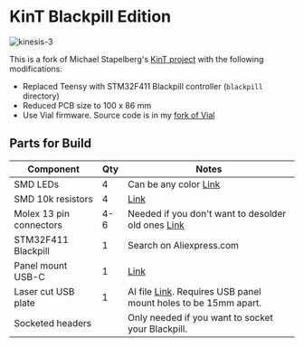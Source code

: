 # KinT Blackpill Edition

![kinesis-3](https://user-images.githubusercontent.com/800930/186173690-8d34ccd0-7eec-4b3d-93a0-488730113e12.jpg)

This is a fork of Michael Stapelberg's [KinT project](https://github.com/kinx-project/kint) with the following modifications:

* Replaced Teensy with STM32F411 Blackpill controller (`blackpill` directory)
* Reduced PCB size to 100 x 86 mm
* Use Vial firmware.  Source code is in my [fork of Vial](https://github.com/dcpedit/vial-qmk-dev/tree/vial/keyboards/dcpedit/kint_bp)

## Parts for Build
| Component              | Qty | Notes |
| ---------              | --- | ----- |
| SMD LEDs               | 4   | Can be any color [Link](https://octopart.com/apt3216qbc%2Fd-kingbright-5355642?r=sp)
| SMD 10k resistors      | 4   | [Link](https://octopart.com/crcw120610k0fkeac-vishay-20811529)
| Molex 13 pin connectors| 4-6 | Needed if you don't want to desolder old ones [Link](https://octopart.com/39-53-2135-molex-7670149?r=sp)
| STM32F411 Blackpill    | 1   | Search on Aliexpress.com
| Panel mount USB-C      | 1   | [Link](https://www.amazon.com/dp/B075R7QBQD)
| Laser cut USB plate    | 1   | AI file [Link](https://github.com/dcpedit/kinesismod/blob/master/model/acrylic_plate.ai). Requires USB panel mount holes to be 15mm apart.
| Socketed headers       |     | Only needed if you want to socket your Blackpill.
